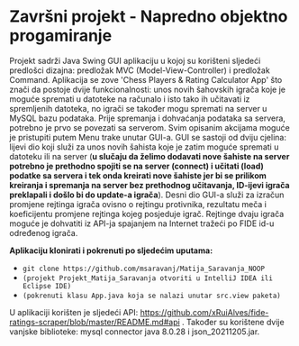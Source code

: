 # Završni projekt - Napredno objektno progamiranje

Projekt sadrži Java Swing GUI aplikaciju u kojoj su korišteni sljedeći predlošci dizajna: predložak MVC (Model-View-Controller) i predložak Command. Aplikacija se zove 'Chess Players & Rating Calculator App' što znači da postoje dvije funkcionalnosti: unos novih šahovskih igrača koje je moguće spremati u datoteke na računalo i isto tako ih učitavati iz spremljenih datoteka, no igrači se također mogu spremati na server u MySQL bazu podataka. Prije spremanja i dohvaćanja podataka sa servera, potrebno je prvo se povezati sa serverom. Svim opisanim akcijama moguće je pristupiti putem Menu trake unutar GUI-a. GUI se sastoji od dviju cjelina: lijevi dio koji služi za unos novih šahista koje je zatim moguće spremati u datoteku ili na server (**u slučaju da želimo dodavati nove šahiste na server potrebno je prethodno spojiti se na server (connect) i učitati (load) podatke sa servera i tek onda kreirati nove šahiste jer bi se prilikom kreiranja i spremanja na server bez prethodnog učitavanja, ID-ijevi igrača preklapali i došlo bi do update-a igrača**). Desni dio GUI-a služi za izračun promjene rejtinga igrača ovisno o rejtingu protivnika, rezultatu meča i koeficijentu promjene rejtinga kojeg posjeduje igrač. Rejtinge dvaju igrača moguće je dohvatiti iz API-ja spajanjem na Internet tražeći po FIDE id-u određenog igrača.

**Aplikaciju klonirati i pokrenuti po sljedećim uputama:**
  * ```git clone https://github.com/msaravanj/Matija_Saravanja_NOOP```
  * ```(projekt Projekt_Matija_Saravanja otvoriti u IntelliJ IDEA ili Eclipse IDE)```
  * ```(pokrenuti klasu App.java koja se nalazi unutar src.view paketa)```


U aplikaciji korišten je sljedeći API: https://github.com/xRuiAlves/fide-ratings-scraper/blob/master/README.md#api .
Također su korištene dvije vanjske biblioteke: mysql connector java 8.0.28 i json_20211205.jar.
